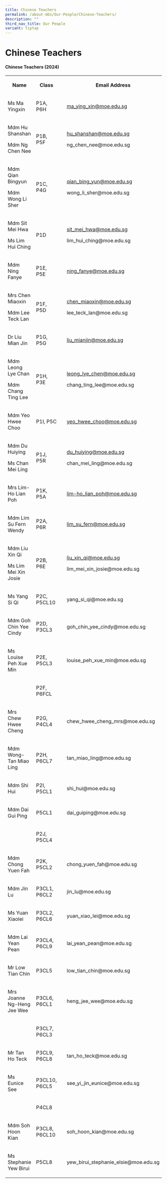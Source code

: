 ```yaml
---
title: Chinese Teachers
permalink: /about-mbs/Our-People/Chinese-Teachers/
description: ""
third_nav_title: Our People
variant: tiptap
---
```

<h1><strong>Chinese Teachers</strong></h1><h4><strong>Chinese Teachers (2024)</strong></h4><table><tbody><tr><th rowspan="1" colspan="1"><p>Name</p></th><th rowspan="1" colspan="1"><p>Class</p></th><th rowspan="1" colspan="1"><p></p></th><th rowspan="1" colspan="1"><p>Email Address</p></th></tr><tr><td rowspan="1" colspan="1"><p>Ms Ma Yingxin</p><p></p></td><td rowspan="1" colspan="1"><p>P1A, P6H</p></td><td rowspan="1" colspan="1"><p></p></td><td rowspan="1" colspan="1"><p><a href="mailto:ma_ying_xin@moe.edu.sg" rel="noopener noreferrer nofollow" target="_blank">ma_ying_xin@moe.edu.sg</a></p></td></tr><tr><td rowspan="1" colspan="1"><p>Mdm Hu Shanshan</p><p>Mdm Ng Chen Nee</p></td><td rowspan="1" colspan="1"><p>P1B, P5F</p></td><td rowspan="1" colspan="1"><p></p></td><td rowspan="1" colspan="1"><p><a href="mailto:hu_shanshan@moe.edu.sg" rel="noopener noreferrer nofollow" target="_blank">hu_shanshan@moe.edu.sg</a></p><p>ng_chen_nee@moe.edu.sg</p></td></tr><tr><td rowspan="1" colspan="1"><p>Mdm Qian Bingyun</p><p>Mdm Wong Li Sher</p></td><td rowspan="1" colspan="1"><p>P1C, P4G</p></td><td rowspan="1" colspan="1"><p></p></td><td rowspan="1" colspan="1"><p><a href="mailto:qian_bing_yun@moe.edu.sg" rel="noopener noreferrer nofollow" target="_blank">qian_bing_yun@moe.edu.sg</a></p><p>wong_li_sher@moe.edu.sg</p></td></tr><tr><td rowspan="1" colspan="1"><p>Mdm Sit Mei Hwa</p><p>Ms Lim Hui Ching</p></td><td rowspan="1" colspan="1"><p>P1D</p></td><td rowspan="1" colspan="1"><p></p></td><td rowspan="1" colspan="1"><p><a href="mailto:sit_mei_hwa@moe.edu.sg" rel="noopener noreferrer nofollow" target="_blank">sit_mei_hwa@moe.edu.sg</a></p><p>lim_hui_ching@moe.edu.sg</p></td></tr><tr><td rowspan="1" colspan="1"><p>Mdm Ning Fanye</p></td><td rowspan="1" colspan="1"><p>P1E, P5E</p></td><td rowspan="1" colspan="1"><p></p></td><td rowspan="1" colspan="1"><p><a href="mailto:ning_fanye@moe.edu.sg" rel="noopener noreferrer nofollow" target="_blank">ning_fanye@moe.edu.sg</a></p></td></tr><tr><td rowspan="1" colspan="1"><p>Mrs Chen Miaoxin</p><p>Mdm Lee Teck Lan</p></td><td rowspan="1" colspan="1"><p>P1F, P5D</p></td><td rowspan="1" colspan="1"><p></p></td><td rowspan="1" colspan="1"><p><a href="mailto:chen_miaoxin@moe.edu.sg" rel="noopener noreferrer nofollow" target="_blank">chen_miaoxin@moe.edu.sg</a></p><p>lee_teck_lan@moe.edu.sg</p></td></tr><tr><td rowspan="1" colspan="1"><p>Dr Liu Mian Jin</p></td><td rowspan="1" colspan="1"><p>P1G, P5G</p></td><td rowspan="1" colspan="1"><p></p></td><td rowspan="1" colspan="1"><p><a href="mailto:liu_mianjin@moe.edu.sg" rel="noopener noreferrer nofollow" target="_blank">liu_mianjin@moe.edu.sg</a></p></td></tr><tr><td rowspan="1" colspan="1"><p>Mdm Leong Lye Chan</p><p>Mdm Chang Ting Lee</p></td><td rowspan="1" colspan="1"><p>P1H, P3E</p></td><td rowspan="1" colspan="1"><p></p></td><td rowspan="1" colspan="1"><p><a href="mailto:leong_lye_chen@moe.edu.sg" rel="noopener noreferrer nofollow" target="_blank">leong_lye_chen@moe.edu.sg</a></p><p>chang_ting_lee@moe.edu.sg</p></td></tr><tr><td rowspan="1" colspan="1"><p>Mdm Yeo Hwee Choo</p></td><td rowspan="1" colspan="1"><p>P1I, P5C</p></td><td rowspan="1" colspan="1"><p></p></td><td rowspan="1" colspan="1"><p><a href="mailto:yeo_hwee_choo@moe.edu.sg" rel="noopener noreferrer nofollow" target="_blank">yeo_hwee_choo@moe.edu.sg</a></p><p></p></td></tr><tr><td rowspan="1" colspan="1"><p>Mdm Du Huiying</p><p>Ms Chan Mei Ling</p></td><td rowspan="1" colspan="1"><p>P1J, P5R</p></td><td rowspan="1" colspan="1"><p></p></td><td rowspan="1" colspan="1"><p><a href="mailto:du_huiying@moe.edu.sg" rel="noopener noreferrer nofollow" target="_blank">du_huiying@moe.edu.sg</a></p><p>chan_mei_ling@moe.edu.sg</p></td></tr><tr><td rowspan="1" colspan="1"><p>Mrs Lim- Ho Lian Poh</p></td><td rowspan="1" colspan="1"><p>P1K, P5A</p></td><td rowspan="1" colspan="1"><p></p></td><td rowspan="1" colspan="1"><p><a href="mailto:lim-ho_lian_poh@moe.edu.sg" rel="noopener noreferrer nofollow" target="_blank">lim-ho_lian_poh@moe.edu.sg</a></p></td></tr><tr><td rowspan="1" colspan="1"><p>Mdm Lim Su Fern Wendy</p></td><td rowspan="1" colspan="1"><p>P2A, P6R</p></td><td rowspan="1" colspan="1"><p></p></td><td rowspan="1" colspan="1"><p><a href="mailto:lim_su_fern@moe.edu.sg" rel="noopener noreferrer nofollow" target="_blank">lim_su_fern@moe.edu.sg</a></p></td></tr><tr><td rowspan="1" colspan="1"><p>Mdm Liu Xin Qi</p><p>Ms Lim Mei Xin Josie</p></td><td rowspan="1" colspan="1"><p>P2B, P6E</p></td><td rowspan="1" colspan="1"><p></p></td><td rowspan="1" colspan="1"><p><a href="mailto:liu_xin_qi@moe.edu.sg" rel="noopener noreferrer nofollow" target="_blank">liu_xin_qi@moe.edu.sg</a></p><p>lim_mei_xin_josie@moe.edu.sg</p></td></tr><tr><td rowspan="1" colspan="1"><p>Ms Yang Si Qi</p></td><td rowspan="1" colspan="1"><p>P2C, P5CL10</p></td><td rowspan="1" colspan="1"><p></p></td><td rowspan="1" colspan="1"><p>yang_si_qi@moe.edu.sg</p></td></tr><tr><td rowspan="1" colspan="1"><p>Mdm Goh Chin Yee Cindy</p></td><td rowspan="1" colspan="1"><p>P2D, P3CL3</p></td><td rowspan="1" colspan="1"><p></p></td><td rowspan="1" colspan="1"><p>goh_chin_yee_cindy@moe.edu.sg</p></td></tr><tr><td rowspan="1" colspan="1"><p>Ms Louise Peh Xue Min</p></td><td rowspan="1" colspan="1"><p>P2E, P5CL3</p></td><td rowspan="1" colspan="1"><p></p></td><td rowspan="1" colspan="1"><p>louise_peh_xue_min@moe.edu.sg</p></td></tr><tr><td rowspan="1" colspan="1"><p></p></td><td rowspan="1" colspan="1"><p>P2F, P6FCL</p></td><td rowspan="1" colspan="1"><p></p></td><td rowspan="1" colspan="1"><p></p></td></tr><tr><td rowspan="1" colspan="1"><p>Mrs Chew Hwee Cheng</p></td><td rowspan="1" colspan="1"><p>P2G, P4CL4</p></td><td rowspan="1" colspan="1"><p></p></td><td rowspan="1" colspan="1"><p>chew_hwee_cheng_mrs@moe.edu.sg</p></td></tr><tr><td rowspan="1" colspan="1"><p>Mdm Wong-Tan Miao Ling</p></td><td rowspan="1" colspan="1"><p>P2H, P6CL7</p></td><td rowspan="1" colspan="1"><p></p></td><td rowspan="1" colspan="1"><p>tan_miao_ling@moe.edu.sg</p></td></tr><tr><td rowspan="1" colspan="1"><p>Mdm Shi Hui</p></td><td rowspan="1" colspan="1"><p>P2I, P5CL1</p></td><td rowspan="1" colspan="1"><p></p></td><td rowspan="1" colspan="1"><p>shi_hui@moe.edu.sg</p></td></tr><tr><td rowspan="1" colspan="1"><p>Mdm Dai Gui Ping</p></td><td rowspan="1" colspan="1"><p>P5CL1</p></td><td rowspan="1" colspan="1"><p></p></td><td rowspan="1" colspan="1"><p>dai_guiping@moe.edu.sg</p></td></tr><tr><td rowspan="1" colspan="1"><p></p></td><td rowspan="1" colspan="1"><p>P2J, P5CL4</p></td><td rowspan="1" colspan="1"><p></p></td><td rowspan="1" colspan="1"><p></p></td></tr><tr><td rowspan="1" colspan="1"><p>Mdm Chong Yuen Fah</p></td><td rowspan="1" colspan="1"><p>P2K, P5CL2</p></td><td rowspan="1" colspan="1"><p></p></td><td rowspan="1" colspan="1"><p>chong_yuen_fah@moe.edu.sg</p></td></tr><tr><td rowspan="1" colspan="1"><p>Mdm Jin Lu</p></td><td rowspan="1" colspan="1"><p>P3CL1, P6CL2</p></td><td rowspan="1" colspan="1"><p></p></td><td rowspan="1" colspan="1"><p>jin_lu@moe.edu.sg</p></td></tr><tr><td rowspan="1" colspan="1"><p>Ms Yuan Xiaolei</p></td><td rowspan="1" colspan="1"><p>P3CL2, P6CL6</p></td><td rowspan="1" colspan="1"><p></p></td><td rowspan="1" colspan="1"><p>yuan_xiao_lei@moe.edu.sg</p></td></tr><tr><td rowspan="1" colspan="1"><p>Mdm Lai Yean Pean</p></td><td rowspan="1" colspan="1"><p>P3CL4, P6CL9</p></td><td rowspan="1" colspan="1"><p></p></td><td rowspan="1" colspan="1"><p>lai_yean_pean@moe.edu.sg</p></td></tr><tr><td rowspan="1" colspan="1"><p>Mr Low Tian Chin</p></td><td rowspan="1" colspan="1"><p>P3CL5</p></td><td rowspan="1" colspan="1"><p></p></td><td rowspan="1" colspan="1"><p>low_tian_chin@moe.edu.sg</p></td></tr><tr><td rowspan="1" colspan="1"><p>Mrs Joanne Ng-Heng Jee Wee</p></td><td rowspan="1" colspan="1"><p>P3CL6, P6CL1</p></td><td rowspan="1" colspan="1"><p></p></td><td rowspan="1" colspan="1"><p>heng_jee_wee@moe.edu.sg</p></td></tr><tr><td rowspan="1" colspan="1"><p></p></td><td rowspan="1" colspan="1"><p>P3CL7, P6CL3</p></td><td rowspan="1" colspan="1"><p></p></td><td rowspan="1" colspan="1"><p></p></td></tr><tr><td rowspan="1" colspan="1"><p>Mr Tan Ho Teck</p></td><td rowspan="1" colspan="1"><p>P3CL9, P6CL8</p></td><td rowspan="1" colspan="1"><p></p></td><td rowspan="1" colspan="1"><p>tan_ho_teck@moe.edu.sg</p></td></tr><tr><td rowspan="1" colspan="1"><p>Ms Eunice See</p></td><td rowspan="1" colspan="1"><p>P3CL10, P6CL5</p></td><td rowspan="1" colspan="1"><p></p></td><td rowspan="1" colspan="1"><p>see_yi_jin_eunice@moe.edu.sg</p></td></tr><tr><td rowspan="1" colspan="1"><p></p></td><td rowspan="1" colspan="1"><p>P4CL8</p></td><td rowspan="1" colspan="1"><p></p></td><td rowspan="1" colspan="1"><p></p></td></tr><tr><td rowspan="1" colspan="1"><p>Mdm Soh Hoon Kian</p></td><td rowspan="1" colspan="1"><p>P3CL8, P6CL10</p></td><td rowspan="1" colspan="1"><p></p></td><td rowspan="1" colspan="1"><p>soh_hoon_kian@moe.edu.sg</p></td></tr><tr><td rowspan="1" colspan="1"><p>Ms Stephanie Yew Birui</p></td><td rowspan="1" colspan="1"><p>P5CL8</p></td><td rowspan="1" colspan="1"><p></p></td><td rowspan="1" colspan="1"><p>yew_birui_stephanie_elsie@moe.edu.sg</p></td></tr></tbody></table><p></p>